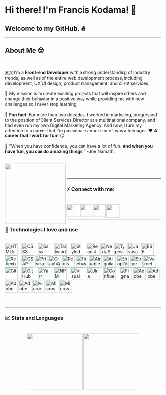 # Hi there! I'm Francis Kodama! 👋

## Welcome to my GitHub. 🔥

<hr />

## About Me 😎

<br />

🇧🇷 I’m a **Front-end Developer** with a strong understanding of industry trends, as well as of the entire web development process, including development, UX/UI design, product management, and client services.
</br>
</br>
🚀 My mission is to create exciting projects that will inspire others and change their behavior in a positive way while providing me with new challenges so I never stop learning.
</br>
</br>
🏁 **Fun fact**: For more than two decades, I worked in marketing, progressed to the position of Client Services Director at a multinational company, and had even run my own Digital Marketing Agency. And now, I turn my attention to a career that I'm passionate about since I was a teenager. ❤️ **A career that I work for fun!** 😜
</br>
</br>
💭 "When you have confidence, you can have a lot of fun. **And when you have fun, you can do amazing things.**" -Joe Namath.
</br>
</br>

<a href="https://www.fkodama.com/" target="_blank">
<img align="left" width="196px" src="https://www.fkodama.com/_permanent/git/portfolio.svg"  />
</a>

</br>
</br>

<hr />

### ⚡ Connect with me:

<br />
<a href="https://www.fkodama.com/" target="_blank">
<img align="left" width="40px" src="https://www.fkodama.com/_permanent/git/website.svg"  />
</a>

<a href="https://www.linkedin.com/in/kodama/" target="_blank">
  <img align="left" width="40px" src="https://www.fkodama.com/_permanent/git/linkedin.svg"  />
</a>
<a href="https://www.instagram.com" target="_blank">
  <img align="left" width="40px" src="https://www.fkodama.com/_permanent/git/instagram.svg"  />
</a>
<a href="mailto:fk@fkodama.com">
  <img align="left" width="43px" src="https://www.fkodama.com/_permanent/git/email.svg" />
</a>

</br>
</br>

<hr />

### 🤖 Technologies I love and use

<div style="display: inline_block">
  <br>
  <!-- Frameworks and Languages -->
  <img align="center" alt="ReactJS" height="40px" src="https://fkodama.com/techstack-icons/react.svg">                 
  <img align="center" alt="NextJS" height="40px" src="https://fkodama.com/techstack-icons/nextjs-icon.svg">
  <img align="center" alt="Typescript" height="40px" src="https://fkodama.com/techstack-icons/typescript-icon.svg">                 
  <img align="center" alt="Javascript" height="40px" src="https://fkodama.com/techstack-icons/javascript.svg">
  <img align="center" alt="ES6" height="40px" src="https://fkodama.com/techstack-icons/es6.svg">

  <!-- Styles -->
  <img align="left" alt="HTML5" width="40px" src="https://fkodama.com/techstack-icons/html-5.svg" style="padding-right:10px;" />
  <img align="left" alt="CSS3" width="40px" src="https://fkodama.com/techstack-icons/css-3.svg" style="padding-right:10px;" />
  <img align="left" alt="Sass" width="40px" src="https://fkodama.com/techstack-icons/sass.svg" style="padding-right:10px;" />
  <img align="left" alt="Tailwind CSS" width="40px" src="https://fkodama.com/techstack-icons/tailwindcss.svg" style="padding-right:10px;" />
  <img align="left" alt="Styled Components" width="40px" src="https://fkodama.com/techstack-icons/styled-components.svg" style="padding-right:10px;" />
  <img align="left" alt="Reflexbox Rebass" width="40px" src="https://fkodama.com/techstack-icons/reflexbox.webp" style="padding-right:10px;" />
  <!-- <img align="left" alt="Reflexbox Rebass" width="40px" src="https://camo.githubusercontent.com/ac38250ad62288f6cbafc721f3b33640c339c2f1c3f4e20d7b2549663763da7a/68747470733a2f2f7265626173736a732e6f72672f6c6f676f2e737667" style="padding-right:10px;" /> -->

  <!-- Animation -->
  <img align="center" alt="GSAP" height="40px" src="https://fkodama.com/techstack-icons/gsap.svg">

  <!-- Databases -->
  <img align="center" alt="Prisma" height="40px" src="https://fkodama.com/techstack-icons/prisma.svg">
  <img align="center" alt="GraphQL" height="40px" src="https://fkodama.com/techstack-icons/graphql.svg">
  <img align="center" alt="Redis" height="40px" src="https://fkodama.com/techstack-icons/redis.svg">
  <img align="center" alt="Firebase" height="40px" src="https://fkodama.com/techstack-icons/firebase-logo.svg">
  <img align="center" alt="Airtable" height="40px" src="https://fkodama.com/techstack-icons/airtable.svg">

  <!-- Others -->
  <img align="center" alt="Algolia" height="40px" src="https://fkodama.com/techstack-icons/algolia.svg">
  <img align="center" alt="Shopify" height="40px" src="https://fkodama.com/techstack-icons/shopify.svg">
  <img align="center" alt="Stripe" height="40px" src="https://fkodama.com/techstack-icons/stripe.svg">

  <!-- Hosting -->
  <img align="center" alt="Vercel" height="40px" src="https://fkodama.com/techstack-icons/vercel-logo.svg">

  <!-- Version Control and Libraries Management -->
  <img align="left" alt="Git" height="40px" src="https://fkodama.com/techstack-icons/git-icon.svg" style="padding-right:10px;" />
  <img align="left" alt="GitHub" height="40px" src="https://fkodama.com/techstack-icons/github-icon.svg" style="padding-right:10px;" />
  <img align="left" alt="Yarn" height="40px" src="https://fkodama.com/techstack-icons/yarn.svg" style="padding-right:10px;" />
  <img align="left" alt="NPM" height="40px" src="https://fkodama.com/techstack-icons/npm-logo.svg" style="padding-right:10px;" />

  <!-- Editor -->
  <img align="left" alt="Visual Studio Code" height="40px" src="https://fkodama.com/techstack-icons/visual-studio-code.svg" style="padding-right:10px;" />

  <!-- Project Management -->
  <img align="left" alt="Jira" height="40px" src="https://fkodama.com/techstack-icons/jira.svg" style="padding-right:10px;" />
  <img align="left" alt="Confluence" height="40px" src="https://fkodama.com/techstack-icons/confluence.svg" style="padding-right:10px;" />

  <!-- Design -->
  <img align="center" alt="Figma" height="40px" src="https://fkodama.com/techstack-icons/figma.svg">  
  <img align="center" alt="Adobe XD" height="40px" src="https://fkodama.com/techstack-icons/adobe-xd.svg">                                                   
  <img align="center" alt="Adobe Photoshop" height="40px" src="https://fkodama.com/techstack-icons/adobe-photoshop.svg">  
  <img align="center" alt="Adobe Illustrator" height="40px" src="https://fkodama.com/techstack-icons/adobe-illustrator.svg">  
  <img align="center" alt="Adobe Premiere" height="40px" src="https://fkodama.com/techstack-icons/adobe-premiere_pro.svg">

  <!-- Microsoft -->
  <img align="center" alt="Microsoft excel" height="40px" src="https://fkodama.com/techstack-icons/microsoft-office-excel.svg">  
  <img align="center" alt="Microsoft" height="40px" src="https://fkodama.com/techstack-icons/microsoft-office-powerpoint.svg">  
  <img align="center" alt="Microsoft" height="40px" src="https://fkodama.com/techstack-icons/microsoft-office.svg">  
</div>

<br />
<br />
<hr />

### 📈 Stats and Languages

<br />
<div align="center">
  <a href="https://github.com/franciskodama">
  <img height="180em" src="https://github-readme-stats.vercel.app/api?username=franciskodama&show_icons=true&theme=gradient&include_all_commits=true&count_private=true"/>
  <img height="180em" src="https://github-readme-stats.vercel.app/api/top-langs/?username=franciskodama&layout=compact&langs_count=7&theme=gradient"/>
</div>
